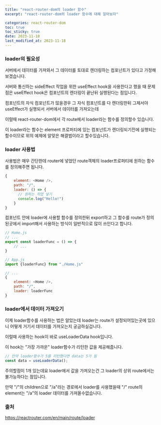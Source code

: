 ```yaml
---
title: "react-router-dom의 loader 함수"
excerpt: "react-router-dom의 loader 함수에 대해 알아보자"

categories: react-router-dom
toc: true
toc_sticky: true
date: 2023-11-18
last_modified_at: 2023-11-18
---
```


### loader의 필요성

서버에서 데이터를 가져와서 그 데이터를 토대로 렌더링하는 컴포넌트가 있다고 가정해보겠습니다.

서버와 통신하는 sideEffect 작업을 위한 useEffect hook을 사용한다고 했을 때 문제점은 useEffect hook은 컴포넌트의 렌더링이 끝난뒤 실행된다는 점입니다.

컴포넌트의 자식 컴포넌트가 많을경우 그 자식 컴포넌트를 다 렌더링한뒤 그제서야 useEffect가 실행되서 서버에서 데이터를 가져오는데

이럴때 react-router-dom에서 각 route에서 loader라는 함수를 정의할수 있습니다.

이 loader라는 함수는 element 프로퍼티에 있는 컴포넌트가 렌더링되기전에 실행되는 함수이므로 위의 예제에 알맞은 해결법이라고 할수있습니다.

### loader 사용법

사용법은 매우 간단한데 router에 넣었던 route객체의 loader프로퍼티에 원하는 함수를 정의해주면 됩니다.

```javascript
{
    element: <Home />,
    path: "/",
    loader: () => {
      // 원하는 작업 넣기
      console.log("Hello!")
    }
}
```

컴포넌트 안에 loader에 사용할 함수를 정의한뒤 export하고 그 함수를 route가 정의된곳에서 import해서 사용하는 방식이 일반적으로 많이 쓰인다고 합니다.

```javascript
// Home.js
// ...
export const loaderFunc = () => {
    // ...
}

// App.js
import {loaderFunc} from "./Home.js"

// ...
{
    element: <Home />,
    path: "/",
    loader: loaderFunc
}
```

### loader에서 데이터 가져오기

이제 loader함수를 사용하는 법은 알았는데 loader는 route가 설정되어있는곳에 있으니 어떻게 거기서 데이터를 가져오는지 궁금하실겁니다.

이럴때 사용하는 hook이 바로 useLoaderData hook입니다.

이 hook는 "가장 가까운" loader함수가 리턴한 값을 제공해줍니다.

```javascript
// 만약 loader함수가 5를 리턴했다면 data는 5가 됨
const data = useLoaderData();
```

주의할점이 1개 있는데요 loader에서 값을 가져오는건 그 loader의 상위 route에서는 불가능하다는 점입니다.

만약 "/"의 children으로 "/a"라는 경로에서 loader를 사용했을때 "/" route의 element는 "/a"의 loader 데이터를 가져올수없습니다.

### 출처

https://reactrouter.com/en/main/route/loader
